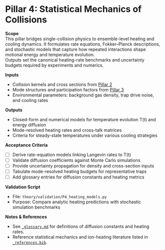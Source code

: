 # Pillar 4: Statistical Mechanics of Collisions

**Scope**  
This pillar bridges single-collision physics to ensemble-level heating and cooling dynamics. It formulates rate equations, Fokker–Planck descriptions, and stochastic models that capture how repeated interactions shape motional energy and temperature evolution.  
Outputs set the canonical heating-rate benchmarks and uncertainty budgets required by experiments and numerics.

**Inputs**  
- Collision kernels and cross sections from [Pillar 2](../tier1_foundations/P2_collision_fundamentals.md)  
- Mode structures and participation factors from [Pillar 3](P3_collective_modes.md)  
- Environmental parameters: background gas density, trap drive noise, and cooling rates  

**Outputs**  
- Closed-form and numerical models for temperature evolution T(t) and energy diffusion  
- Mode-resolved heating rates and cross-talk matrices  
- Criteria for steady-state temperatures under various cooling strategies  

**Acceptance Criteria**  
- [ ] Derive rate-equation models linking Langevin rates to T(t)  
- [ ] Validate diffusion coefficients against Monte Carlo simulations  
- [ ] Provide uncertainty propagation for density and cross-section inputs  
- [ ] Tabulate mode-resolved heating budgets for representative traps  
- [ ] Add glossary entries for diffusion constants and heating metrics  

**Validation Script**  
- File: `theory/validation/P4_heating_models.py`  
- Purpose: Compare analytic heating predictions with stochastic simulation benchmarks  

**Notes & References**  
- See [`_glossary.md`](../_glossary.md) for definitions of diffusion constants and heating rates.  
- Reference statistical mechanics and ion-heating literature listed in [`_references.bib`](../_references.bib).  
